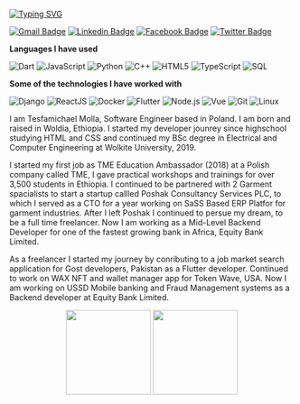 <!-- ### Hi there 👋 -->
[![Typing SVG](https://readme-typing-svg.herokuapp.com?font=Architects+Daughter&color=7AF79A&size=30&lines=Hey!+It's+Tesfamichael!;I'm+a+Flutter+Developer...;a+Backend+Engineer;and+a+proud+Ethiopian+🇪🇹)](https://git.io/typing-svg)

[![Gmail Badge](https://img.shields.io/badge/-Gmail-c14438?style=flat-square&logo=Gmail&logoColor=white&link=mailto:shuklaraghav321.com)](mailto:hope.miky1074@gmail.com) [![Linkedin Badge](https://img.shields.io/badge/-LinkedIn-blue?style=flat-square&logo=Linkedin&logoColor=white&link=)](https://www.linkedin.com/in/tesfamichael-molla-989236171/) [![Facebook Badge](https://img.shields.io/badge/-Facebook-3b5998?style=flat-square&labelColor=3b5998&logo=facebook&logoColor=white&link=https://www.facebook.com/tesfamichael.molla/)](https://www.facebook.com/tesfamichael.molla) [![Twitter Badge](https://img.shields.io/badge/-Twitter-3b5998?style=flat-square&labelColor=3b5998&logo=twitter&logoColor=white&link=https://twitter.com/hopemichael1074/)](https://twitter.com/hopemichael1074)
<!-- [![Portfolio](https://img.shields.io/badge/-portfolio-3b5998?style=flat-square&labelColor=3b5998&logo=portfolio&logoColor=white&link=https://tesfamichael.dev)](https://tesfamichael.dev) -->

<!-- ```text
Frameworks I am confortable in

Flutter    ███████████████████████▓░  
NodeJS     ███████████████████████▓░  
Vue.js     ██████████████████▓░░░░░░  
Djang      ███████▓░░░░░░░░░░░░░░░░░  
``` -->


**Languages I have used**

![Dart](https://img.shields.io/badge/-Dart-000000?style=flat&logo=dart)
![JavaScript](https://img.shields.io/badge/-JavaScript-000000?style=flat&logo=javascript)
![Python](https://img.shields.io/badge/-Python-000000?style=flat&logo=python)
![C++](https://img.shields.io/badge/-C++-000000?style=flat&logo=C%2B%2B&logoColor=00599C)
![HTML5](https://img.shields.io/badge/-HTML5-000000?style=flat&logo=HTML5)
![TypeScript](https://img.shields.io/badge/-TypeScript-000000?style=flat&logo=typescript&logoColor=007ACC)
![SQL](https://img.shields.io/badge/-SQL-000000?style=flat&logo=MySQL)

**Some of the technologies I have worked with**

![Django](https://img.shields.io/badge/-Django-000000?style=flat&logo=django)
![ReactJS](https://img.shields.io/badge/-React-000000?style=flat&logo=React)
![Docker](https://img.shields.io/badge/-Docker-000000?style=flat&logo=Docker)
![Flutter](https://img.shields.io/badge/-Flutter-000000?style=flat&logo=Flutter)
![Node.js](https://img.shields.io/badge/-Node.js-000000?style=flat&logo=node.js&logoColor=339933)
![Vue](https://img.shields.io/badge/-Vue.JS-000000?style=flat&logo=Vue.JS)
![Git](https://img.shields.io/badge/-Git-000000?style=flat&logo=git&logoColor=F05032)
![Linux](https://img.shields.io/badge/-Linux-000000?style=flat&logo=linux&logoColor=FCC624)




I am Tesfamichael Molla, Software Engineer based in Poland. I am born and raised in Woldia, Ethiopia. I started my developer jounrey since highschool studying HTML and CSS and continued my BSc degree in Electrical and Computer Engineering at Wolkite University, 2019.

I started my first job as TME Education Ambassador (2018) at a Polish company called TME, I gave practical workshops and trainings for over 3,500 students in Ethiopia. I continued to be partnered with 2 Garment spacialists to start a startup callled Poshak Consultancy Services PLC, to which I served as a CTO for a year working on SaSS Based ERP Platfor for garment industries. After I left Poshak I continued to persue my dream, to be a full time freelancer. Now I am working as a Mid-Level Backend Developer for one of the fastest growing bank in Africa, Equity Bank Limited.

As a freelancer I started my journey by conributing to a job market search application for Gost developers, Pakistan as a Flutter developer. Continued to work on WAX NFT and wallet manager app for Token Wave, USA. Now I am working on USSD Mobile banking and Fraud Management systems as a Backend developer at Equity Bank Limited.

<!-- Learn more about me https://tesfamichael.dev/  -->


<p align= "center">
  <img height= "150" src="https://github-readme-stats.vercel.app/api?username=Tesfamichael1074&theme=react&show_icons=true&include_all_commits=true" />
<img height= "150" src="https://github-readme-stats.vercel.app/api/top-langs/?username=Tesfamichael1074&theme=react&layout=compact" />
</p>
